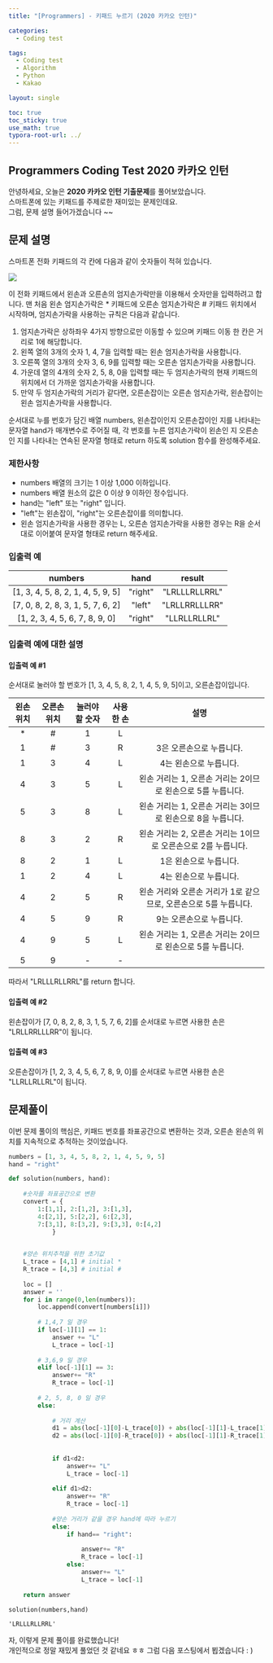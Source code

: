 ```yaml
---
title: "[Programmers] - 키패드 누르기 (2020 카카오 인턴)"

categories:
  - Coding test

tags:
  - Coding test
  - Algorithm
  - Python
  - Kakao

layout: single

toc: true
toc_sticky: true
use_math: true
typora-root-url: ../
---
```


## Programmers Coding Test 2020 카카오 인턴

안녕하세요, 오늘은 **2020 카카오 인턴 기출문제**를 풀어보았습니다.  
스마트폰에 있는 키패드를 주제로한 재미있는 문제인데요.  
그럼, 문제 설명 들어가겠습니다 ~~

## 문제 설명
스마트폰 전화 키패드의 각 칸에 다음과 같이 숫자들이 적혀 있습니다.  

![](/images/keyad/kakao_phone1.png)  

이 전화 키패드에서 왼손과 오른손의 엄지손가락만을 이용해서 숫자만을 입력하려고 합니다.
맨 처음 왼손 엄지손가락은 * 키패드에 오른손 엄지손가락은 # 키패드 위치에서 시작하며, 엄지손가락을 사용하는 규칙은 다음과 같습니다.

1. 엄지손가락은 상하좌우 4가지 방향으로만 이동할 수 있으며 키패드 이동 한 칸은 거리로 1에 해당합니다.
2. 왼쪽 열의 3개의 숫자 1, 4, 7을 입력할 때는 왼손 엄지손가락을 사용합니다.
3. 오른쪽 열의 3개의 숫자 3, 6, 9를 입력할 때는 오른손 엄지손가락을 사용합니다.
4. 가운데 열의 4개의 숫자 2, 5, 8, 0을 입력할 때는 두 엄지손가락의 현재 키패드의 위치에서 더 가까운 엄지손가락을 사용합니다.
5.  만약 두 엄지손가락의 거리가 같다면, 오른손잡이는 오른손 엄지손가락, 왼손잡이는 왼손 엄지손가락을 사용합니다.

순서대로 누를 번호가 담긴 배열 numbers, 왼손잡이인지 오른손잡이인 지를 나타내는 문자열 hand가 매개변수로 주어질 때, 각 번호를 누른 엄지손가락이 왼손인 지 오른손인 지를 나타내는 연속된 문자열 형태로 return 하도록 solution 함수를 완성해주세요.

### 제한사항

- numbers 배열의 크기는 1 이상 1,000 이하입니다.
- numbers 배열 원소의 값은 0 이상 9 이하인 정수입니다.
- hand는 "left" 또는 "right" 입니다.
- "left"는 왼손잡이, "right"는 오른손잡이를 의미합니다.
- 왼손 엄지손가락을 사용한 경우는 L, 오른손 엄지손가락을 사용한 경우는 R을 순서대로 이어붙여 문자열 형태로 return 해주세요.

### 입출력 예

|numbers|hand|result|
|:---:|:---:|:---:|
|[1, 3, 4, 5, 8, 2, 1, 4, 5, 9, 5]|"right"|"LRLLLRLLRRL"|
|[7, 0, 8, 2, 8, 3, 1, 5, 7, 6, 2]|"left"|"LRLLRRLLLRR"|
|[1, 2, 3, 4, 5, 6, 7, 8, 9, 0]|"right"|"LLRLLRLLRL"|

### 입출력 예에 대한 설명

#### 입출력 예 #1

순서대로 눌러야 할 번호가 [1, 3, 4, 5, 8, 2, 1, 4, 5, 9, 5]이고, 오른손잡이입니다.

|왼손 위치|오른손 위치|눌러야 할 숫자|사용한 손|설명|
|:---:|:---:|:---:|:---:|:---:|
|*|#|1|L||1은 왼손으로 누릅니다.|
|1|#|3|R|3은 오른손으로 누릅니다.|
|1|3|4|L|4는 왼손으로 누릅니다.|
|4	|3	|5	|L	|왼손 거리는 1, 오른손 거리는 2이므로 왼손으로 5를 누릅니다.
|5	|3	|8	|L	|왼손 거리는 1, 오른손 거리는 3이므로 왼손으로 8을 누릅니다.
|8	|3	|2	|R	|왼손 거리는 2, 오른손 거리는 1이므로 오른손으로 2를 누릅니다.
|8	|2	|1	|L	|1은 왼손으로 누릅니다.
|1	|2	|4	|L	|4는 왼손으로 누릅니다.
|4	|2	|5	|R	|왼손 거리와 오른손 거리가 1로 같으므로, 오른손으로 5를 누릅니다.
|4	|5	|9	|R	|9는 오른손으로 누릅니다.
|4	|9	|5	|L	|왼손 거리는 1, 오른손 거리는 2이므로 왼손으로 5를 누릅니다.
|5	|9	|-	|-	|


따라서 "LRLLLRLLRRL"를 return 합니다.

#### 입출력 예 #2

왼손잡이가 [7, 0, 8, 2, 8, 3, 1, 5, 7, 6, 2]를 순서대로 누르면 사용한 손은 "LRLLRRLLLRR"이 됩니다.

#### 입출력 예 #3

오른손잡이가 [1, 2, 3, 4, 5, 6, 7, 8, 9, 0]를 순서대로 누르면 사용한 손은 "LLRLLRLLRL"이 됩니다.


## 문제풀이

이번 문제 풀이의 핵심은, 키패드 번호를 좌표공간으로 변환하는 것과, 오른손 왼손의 위치를 지속적으로 추적하는 것이었습니다.



```python
numbers = [1, 3, 4, 5, 8, 2, 1, 4, 5, 9, 5]
hand = "right"

def solution(numbers, hand):
    
    #숫자를 좌표공간으로 변환
    convert = {
        1:[1,1], 2:[1,2], 3:[1,3], 
        4:[2,1], 5:[2,2], 6:[2,3], 
        7:[3,1], 8:[3,2], 9:[3,3], 0:[4,2]
            }

    
    #양손 위치추적을 위한 초기값
    L_trace = [4,1] # initial *
    R_trace = [4,3] # initial #
    
    loc = []
    answer = ''
    for i in range(0,len(numbers)):
        loc.append(convert[numbers[i]])
        
        # 1,4,7 일 경우
        if loc[-1][1] == 1:
            answer += "L"
            L_trace = loc[-1]
        
        # 3,6,9 일 경우
        elif loc[-1][1] == 3:
            answer+= "R"
            R_trace = loc[-1]
        
        # 2, 5, 8, 0 일 경우
        else:
            
            # 거리 계산
            d1 = abs(loc[-1][0]-L_trace[0]) + abs(loc[-1][1]-L_trace[1])
            d2 = abs(loc[-1][0]-R_trace[0]) + abs(loc[-1][1]-R_trace[1])
            
            
            if d1<d2:
                answer+= "L"
                L_trace = loc[-1]
                
            elif d1>d2:
                answer+= "R"
                R_trace = loc[-1]
            
            #양손 거리가 같을 경우 hand에 따라 누르기
            else:
                if hand== "right":
                    
                    answer+= "R"
                    R_trace = loc[-1]
                else:
                    answer+= "L"
                    L_trace = loc[-1]
        
    return answer

solution(numbers,hand)


```




    'LRLLLRLLRRL'



자, 이렇게 문제 풀이를 완료했습니다!  
개인적으로 정말 재밌게 풀었던 것 같네요 ㅎㅎ 그럼 다음 포스팅에서 뵙겠습니다 : )